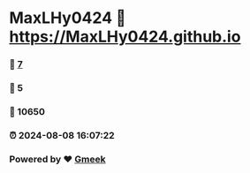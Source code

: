 # MaxLHy0424 :link: https://MaxLHy0424.github.io 
### :page_facing_up: [7](https://MaxLHy0424.github.io/tag.html) 
### :speech_balloon: 5 
### :hibiscus: 10650 
### :alarm_clock: 2024-08-08 16:07:22 
### Powered by :heart: [Gmeek](https://github.com/Meekdai/Gmeek)
